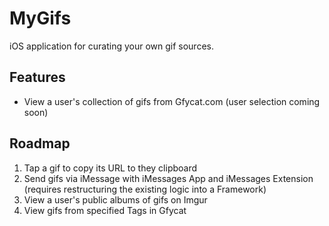 # MyGifs
iOS application for curating your own gif sources.

## Features

- View a user's collection of gifs from Gfycat.com (user selection coming soon)

## Roadmap

1. Tap a gif to copy its URL to they clipboard
2. Send gifs via iMessage with iMessages App and iMessages Extension (requires restructuring the existing logic into a Framework)
3. View a user's public albums of gifs on Imgur
4. View gifs from specified Tags in Gfycat
